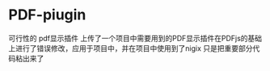 # PDF-piugin
可行性的 pdf显示插件
上传了一个项目中需要用到的PDF显示插件在PDFjs的基础上进行了错误修改，应用于项目中，并在项目中使用到了nigix
只是把重要部分代码粘出来了
